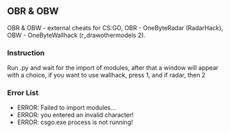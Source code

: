 ## OBR & OBW
OBR &amp; OBW - external cheats for CS:GO, OBR - OneByteRadar (RadarHack), OBW - OneByteWallhack (r_drawothermodels 2).

### Instruction
Run .py and wait for the import of modules, after that a window will appear with a choice, 
if you want to use wallhack, press 1, and if radar, then 2

### Error List
- ERROR: Failed to import modules...
- ERROR: you entered an invalid character!
- ERROR: csgo.exe process is not running!
